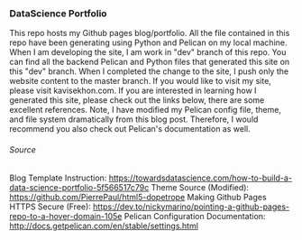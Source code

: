 ### DataScience Portfolio

This repo hosts my Github pages blog/portfolio. All the file contained in this repo have been generating using Python and Pelican on my local machine. When I am developing the site, I am work in "dev" branch of this repo. You can find all the backend Pelican and Python files that generated this site on this "dev" branch. When I completed the change to the site, I push only the website content to the master branch. If you would like to visit my site, please visit kavisekhon.com. If you are interested in learning how I generated this site,  please check out the links below, there are some excellent references. Note, I have modified my Pelican config file, theme, and file system dramatically from this blog post. Therefore, I would recommend you also check out Pelican's documentation as well.


###### Source

Blog Template Instruction: https://towardsdatascience.com/how-to-build-a-data-science-portfolio-5f566517c79c
Theme Source (Modified): https://github.com/PierrePaul/html5-dopetrope
Making Github Pages HTTPS Secure (Free): https://dev.to/nickymarino/pointing-a-github-pages-repo-to-a-hover-domain-105e
Pelican Configuration Documentation: http://docs.getpelican.com/en/stable/settings.html
